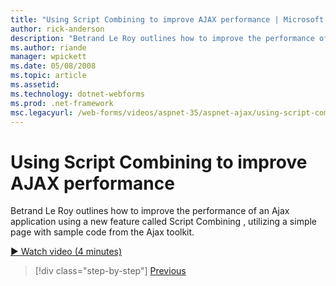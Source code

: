 ```yaml
---
title: "Using Script Combining to improve AJAX performance | Microsoft Docs"
author: rick-anderson
description: "Betrand Le Roy outlines how to improve the performance of an Ajax application using a new feature called Script Combining , utilizing a simple page with samp..."
ms.author: riande
manager: wpickett
ms.date: 05/08/2008
ms.topic: article
ms.assetid: 
ms.technology: dotnet-webforms
ms.prod: .net-framework
msc.legacyurl: /web-forms/videos/aspnet-35/aspnet-ajax/using-script-combining-to-improve-ajax-performance
---
```

Using Script Combining to improve AJAX performance
====================
Betrand Le Roy outlines how to improve the performance of an Ajax application using a new feature called Script Combining , utilizing a simple page with sample code from the Ajax toolkit.

[&#9654; Watch video (4 minutes)](https://channel9.msdn.com/Blogs/ASP-NET-Site-Videos/using-script-combining-to-improve-ajax-performance)

>[!div class="step-by-step"]
[Previous](introduction-to-aspnet-ajax-history.md)